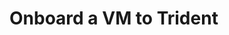 
# Onboard a VM to Trident

<!--
DELETE ME AFTER COMPLETING THE DOCUMENT!
---
Task: https://dev.azure.com/mariner-org/polar/_workitems/edit/13170
Title: Onboard a VM to Trident
Type: Tutorial
Objective:

Very hand-holdy tutorial on onboarding a VM to Trident with offline-init.
-->
